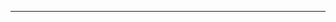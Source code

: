 <!--
CO_OP_TRANSLATOR_METADATA:
{
  "original_hash": "cffce88f960004dcc957455277e790f9",
  "translation_date": "2025-08-27T23:44:59+00:00",
  "source_file": "03-GettingStarted/05-stdio-server/README.md",
  "language_code": "tl"
}
-->


---

